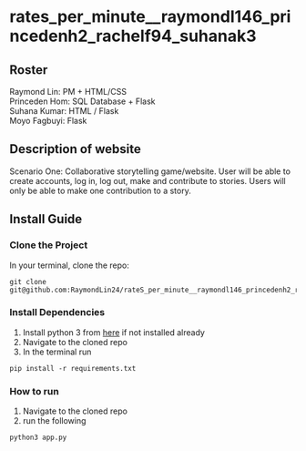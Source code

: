 # rates_per_minute__raymondl146_princedenh2_rachelf94_suhanak3
## Roster
Raymond Lin: PM + HTML/CSS <br>
Princeden Hom: SQL Database + Flask <br>
Suhana Kumar: HTML / Flask <br>
Moyo Fagbuyi: Flask


## Description of website
Scenario One: Collaborative storytelling game/website. User will be able to create accounts, log in, log out, make and contribute to stories. Users will only be able to make one contribution to a story.
## Install Guide
### Clone the Project
In your terminal, clone the repo:
```
git clone git@github.com:RaymondLin24/rateS_per_minute__raymondl146_princedenh2_rachelf94_suhanak3.git
```
### Install Dependencies 
1. Install python 3 from [here](https://www.python.org/downloads/) if not installed already
2. Navigate to the cloned repo
3. In the terminal run 
```
pip install -r requirements.txt
```
 
### How to run
1. Navigate to the cloned repo
2. run the following
```
python3 app.py
```
